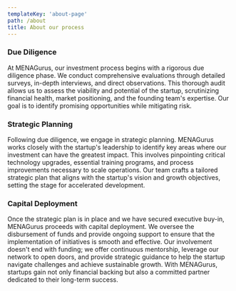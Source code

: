 ```yaml
---
templateKey: 'about-page'
path: /about
title: About our process
---
```

### Due Diligence
At MENAGurus, our investment process begins with a rigorous due diligence phase. We conduct comprehensive evaluations through detailed surveys, in-depth interviews, and direct observations. This thorough audit allows us to assess the viability and potential of the startup, scrutinizing financial health, market positioning, and the founding team's expertise. Our goal is to identify promising opportunities while mitigating risk.

### Strategic Planning
Following due diligence, we engage in strategic planning. MENAGurus works closely with the startup's leadership to identify key areas where our investment can have the greatest impact. This involves pinpointing critical technology upgrades, essential training programs, and process improvements necessary to scale operations. Our team crafts a tailored strategic plan that aligns with the startup's vision and growth objectives, setting the stage for accelerated development.

### Capital Deployment
Once the strategic plan is in place and we have secured executive buy-in, MENAGurus proceeds with capital deployment. We oversee the disbursement of funds and provide ongoing support to ensure that the implementation of initiatives is smooth and effective. Our involvement doesn't end with funding; we offer continuous mentorship, leverage our network to open doors, and provide strategic guidance to help the startup navigate challenges and achieve sustainable growth. With MENAGurus, startups gain not only financial backing but also a committed partner dedicated to their long-term success.


